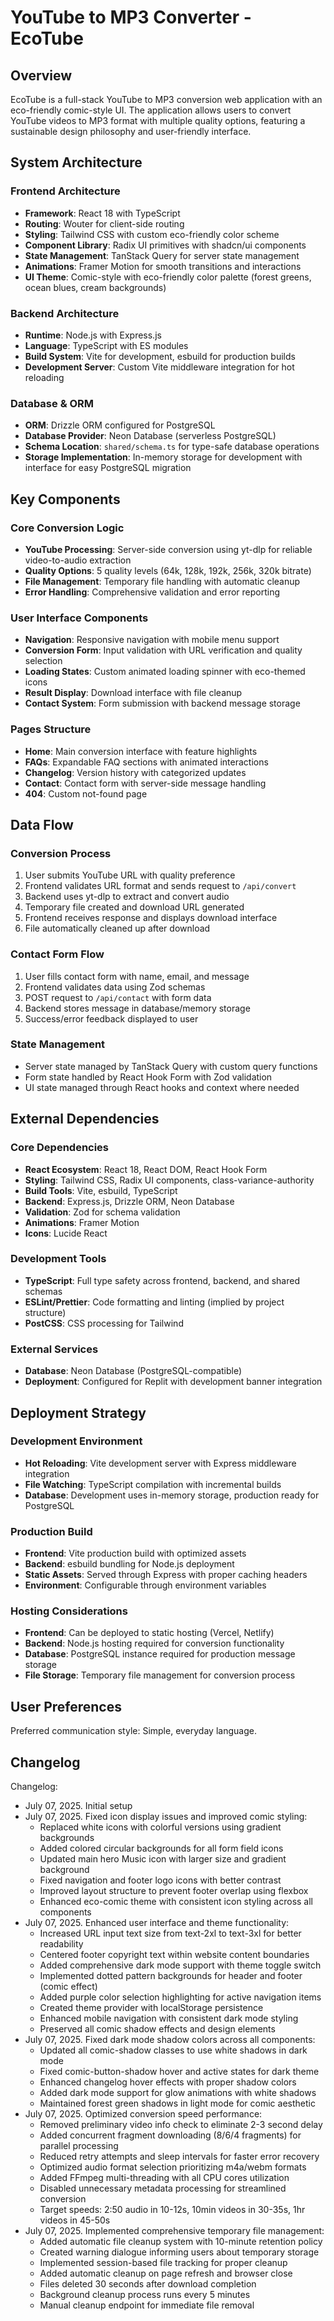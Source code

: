 # YouTube to MP3 Converter - EcoTube

## Overview

EcoTube is a full-stack YouTube to MP3 conversion web application with an eco-friendly comic-style UI. The application allows users to convert YouTube videos to MP3 format with multiple quality options, featuring a sustainable design philosophy and user-friendly interface.

## System Architecture

### Frontend Architecture
- **Framework**: React 18 with TypeScript
- **Routing**: Wouter for client-side routing
- **Styling**: Tailwind CSS with custom eco-friendly color scheme
- **Component Library**: Radix UI primitives with shadcn/ui components
- **State Management**: TanStack Query for server state management
- **Animations**: Framer Motion for smooth transitions and interactions
- **UI Theme**: Comic-style with eco-friendly color palette (forest greens, ocean blues, cream backgrounds)

### Backend Architecture
- **Runtime**: Node.js with Express.js
- **Language**: TypeScript with ES modules
- **Build System**: Vite for development, esbuild for production builds
- **Development Server**: Custom Vite middleware integration for hot reloading

### Database & ORM
- **ORM**: Drizzle ORM configured for PostgreSQL
- **Database Provider**: Neon Database (serverless PostgreSQL)
- **Schema Location**: `shared/schema.ts` for type-safe database operations
- **Storage Implementation**: In-memory storage for development with interface for easy PostgreSQL migration

## Key Components

### Core Conversion Logic
- **YouTube Processing**: Server-side conversion using yt-dlp for reliable video-to-audio extraction
- **Quality Options**: 5 quality levels (64k, 128k, 192k, 256k, 320k bitrate)
- **File Management**: Temporary file handling with automatic cleanup
- **Error Handling**: Comprehensive validation and error reporting

### User Interface Components
- **Navigation**: Responsive navigation with mobile menu support
- **Conversion Form**: Input validation with URL verification and quality selection
- **Loading States**: Custom animated loading spinner with eco-themed icons
- **Result Display**: Download interface with file cleanup
- **Contact System**: Form submission with backend message storage

### Pages Structure
- **Home**: Main conversion interface with feature highlights
- **FAQs**: Expandable FAQ sections with animated interactions
- **Changelog**: Version history with categorized updates
- **Contact**: Contact form with server-side message handling
- **404**: Custom not-found page

## Data Flow

### Conversion Process
1. User submits YouTube URL with quality preference
2. Frontend validates URL format and sends request to `/api/convert`
3. Backend uses yt-dlp to extract and convert audio
4. Temporary file created and download URL generated
5. Frontend receives response and displays download interface
6. File automatically cleaned up after download

### Contact Form Flow
1. User fills contact form with name, email, and message
2. Frontend validates data using Zod schemas
3. POST request to `/api/contact` with form data
4. Backend stores message in database/memory storage
5. Success/error feedback displayed to user

### State Management
- Server state managed by TanStack Query with custom query functions
- Form state handled by React Hook Form with Zod validation
- UI state managed through React hooks and context where needed

## External Dependencies

### Core Dependencies
- **React Ecosystem**: React 18, React DOM, React Hook Form
- **Styling**: Tailwind CSS, Radix UI components, class-variance-authority
- **Build Tools**: Vite, esbuild, TypeScript
- **Backend**: Express.js, Drizzle ORM, Neon Database
- **Validation**: Zod for schema validation
- **Animations**: Framer Motion
- **Icons**: Lucide React

### Development Tools
- **TypeScript**: Full type safety across frontend, backend, and shared schemas
- **ESLint/Prettier**: Code formatting and linting (implied by project structure)
- **PostCSS**: CSS processing for Tailwind

### External Services
- **Database**: Neon Database (PostgreSQL-compatible)
- **Deployment**: Configured for Replit with development banner integration

## Deployment Strategy

### Development Environment
- **Hot Reloading**: Vite development server with Express middleware integration
- **File Watching**: TypeScript compilation with incremental builds
- **Database**: Development uses in-memory storage, production ready for PostgreSQL

### Production Build
- **Frontend**: Vite production build with optimized assets
- **Backend**: esbuild bundling for Node.js deployment
- **Static Assets**: Served through Express with proper caching headers
- **Environment**: Configurable through environment variables

### Hosting Considerations
- **Frontend**: Can be deployed to static hosting (Vercel, Netlify)
- **Backend**: Node.js hosting required for conversion functionality
- **Database**: PostgreSQL instance required for production message storage
- **File Storage**: Temporary file management for conversion process

## User Preferences

Preferred communication style: Simple, everyday language.

## Changelog

Changelog:
- July 07, 2025. Initial setup
- July 07, 2025. Fixed icon display issues and improved comic styling:
  * Replaced white icons with colorful versions using gradient backgrounds
  * Added colored circular backgrounds for all form field icons
  * Updated main hero Music icon with larger size and gradient background
  * Fixed navigation and footer logo icons with better contrast
  * Improved layout structure to prevent footer overlap using flexbox
  * Enhanced eco-comic theme with consistent icon styling across all components
- July 07, 2025. Enhanced user interface and theme functionality:
  * Increased URL input text size from text-2xl to text-3xl for better readability
  * Centered footer copyright text within website content boundaries
  * Added comprehensive dark mode support with theme toggle switch
  * Implemented dotted pattern backgrounds for header and footer (comic effect)
  * Added purple color selection highlighting for active navigation items
  * Created theme provider with localStorage persistence
  * Enhanced mobile navigation with consistent dark mode styling
  * Preserved all comic shadow effects and design elements
- July 07, 2025. Fixed dark mode shadow colors across all components:
  * Updated all comic-shadow classes to use white shadows in dark mode
  * Fixed comic-button-shadow hover and active states for dark theme
  * Enhanced changelog hover effects with proper shadow colors
  * Added dark mode support for glow animations with white shadows
  * Maintained forest green shadows in light mode for comic aesthetic
- July 07, 2025. Optimized conversion speed performance:
  * Removed preliminary video info check to eliminate 2-3 second delay
  * Added concurrent fragment downloading (8/6/4 fragments) for parallel processing
  * Reduced retry attempts and sleep intervals for faster error recovery
  * Optimized audio format selection prioritizing m4a/webm formats
  * Added FFmpeg multi-threading with all CPU cores utilization
  * Disabled unnecessary metadata processing for streamlined conversion
  * Target speeds: 2:50 audio in 10-12s, 10min videos in 30-35s, 1hr videos in 45-50s
- July 07, 2025. Implemented comprehensive temporary file management:
  * Added automatic file cleanup system with 10-minute retention policy
  * Created warning dialogue informing users about temporary storage
  * Implemented session-based file tracking for proper cleanup
  * Added automatic cleanup on page refresh and browser close
  * Files deleted 30 seconds after download completion
  * Background cleanup process runs every 5 minutes
  * Manual cleanup endpoint for immediate file removal
